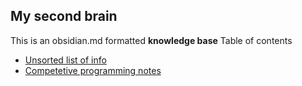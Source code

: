 ## My second brain

This is an obsidian.md formatted **knowledge base**
Table of contents
- [Unsorted list of info](Unsorted/Unsorted%20list%20of%20info.md)
- [Competetive programming notes](olymp/README.md)